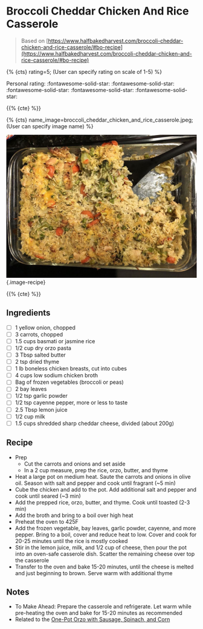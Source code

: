 # Broccoli Cheddar Chicken And Rice Casserole

> Based on [https://www.halfbakedharvest.com/broccoli-cheddar-chicken-and-rice-casserole/#bo-recipe](https://www.halfbakedharvest.com/broccoli-cheddar-chicken-and-rice-casserole/#bo-recipe)

{% {cts} rating=5; (User can specify rating on scale of 1-5) %}

Personal rating: :fontawesome-solid-star: :fontawesome-solid-star: :fontawesome-solid-star: :fontawesome-solid-star: :fontawesome-solid-star:

{{% {cte} %}}

{% {cts} name_image=broccoli_cheddar_chicken_and_rice_casserole.jpeg; (User can specify image name) %}

![broccoli_cheddar_chicken_and_rice_casserole.jpeg](./broccoli_cheddar_chicken_and_rice_casserole.jpeg){.image-recipe}

{{% {cte} %}}

## Ingredients

- [ ] 1 yellow onion, chopped
- [ ] 3 carrots, chopped
- [ ] 1.5 cups basmati or jasmine rice
- [ ] 1/2 cup dry orzo pasta
- [ ] 3 Tbsp salted butter
- [ ] 2 tsp dried thyme
- [ ] 1 lb boneless chicken breasts, cut into cubes
- [ ] 4 cups low sodium chicken broth
- [ ] Bag of frozen vegetables (broccoli or peas)
- [ ] 2 bay leaves
- [ ] 1/2 tsp garlic powder
- [ ] 1/2 tsp cayenne pepper, more or less to taste
- [ ] 2.5 Tbsp lemon juice
- [ ] 1/2 cup milk
- [ ] 1.5 cups shredded sharp cheddar cheese, divided (about 200g)

## Recipe

- Prep
    - Cut the carrots and onions and set aside
    - In a 2 cup measure, prep the rice, orzo, butter, and thyme
- Heat a large pot on medium heat. Saute the carrots and onions in olive oil. Season with salt and pepper and cook until fragrant (~5 min)
- Cube the chicken and add to the pot. Add additional salt and pepper and cook until seared (~3 min)
- Add the prepped rice, orzo, butter, and thyme. Cook until toasted (2-3 min)
- Add the broth and bring to a boil over high heat
- Preheat the oven to 425F
- Add the frozen vegetable, bay leaves, garlic powder, cayenne, and more pepper. Bring to a boil, cover and reduce heat to low. Cover and cook for 20-25 minutes until the rice is mostly cooked
- Stir in the lemon juice, milk, and 1/2 cup of cheese, then pour the pot into an oven-safe casserole dish. Scatter the remaining cheese over top the casserole
- Transfer to the oven and bake 15-20 minutes, until the cheese is melted and just beginning to brown. Serve warm with additional thyme

## Notes

- To Make Ahead: Prepare the casserole and refrigerate. Let warm while pre-heating the oven and bake for 15-20 minutes as recommended
- Related to the [One-Pot Orzo with Sausage, Spinach, and Corn](../pasta/one_pot_orzo_with_sausage_spinach_and_corn.md)
